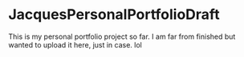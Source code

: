 # JacquesPersonalPortfolioDraft
This is my personal portfolio project so far. I am far from finished but wanted to upload it here, just in case. lol
